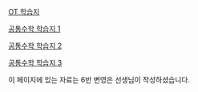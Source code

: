 
<a href="/pdf/2025/OT%20학습지.pdf">OT 학습지</a>

<a href="/pdf/2025/공통수학%20학습지 1.pdf">공통수학 학습지 1</a>

<a href="/pdf/2025/공통수학%20학습지 2.pdf">공통수학 학습지 2</a>

<a href="/pdf/2025/공통수학%20학습지 3pdf">공통수학 학습지 3</a>


이 페이지에 있는 자료는 6반 변영은 선생님이 작성하셨습니다. 
